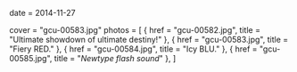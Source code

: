 
date = 2014-11-27


cover = "gcu-00583.jpg"
photos = [
{ href = "gcu-00582.jpg", title = "Ultimate showdown of ultimate destiny!" },
{ href = "gcu-00583.jpg", title = "Fiery RED." },
{ href = "gcu-00584.jpg", title = "Icy BLU." },
{ href = "gcu-00585.jpg", title = "*Newtype flash sound*" },
]
